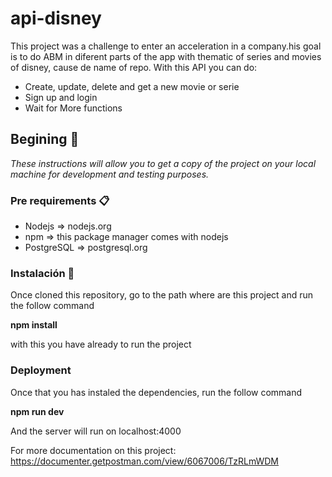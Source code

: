 # api-disney

This project was a challenge to enter an acceleration in a company.his goal is to do ABM in diferent parts of the app with thematic of series and movies of disney, cause de name of repo. With this API you can do:

* Create, update, delete and get a new movie or serie
* Sign up and login
* Wait for More functions

## Begining 🚀

_These instructions will allow you to get a copy of the project on your local machine for development and testing purposes._

### Pre requirements 📋

* Nodejs => nodejs.org
* npm => this package manager comes with nodejs
* PostgreSQL => postgresql.org

### Instalación 🔧

Once cloned this repository, go to the path where are this project and run the follow command

  **npm install**
  
with this you have already to run the project

### Deployment
Once that you has instaled the dependencies, run the follow command

  **npm run dev**
  
And the server will run on localhost:4000

For more documentation on this project:
https://documenter.getpostman.com/view/6067006/TzRLmWDM
